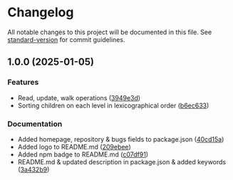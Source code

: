 # Changelog

All notable changes to this project will be documented in this file. See [standard-version](https://github.com/conventional-changelog/standard-version) for commit guidelines.

## 1.0.0 (2025-01-05)


### Features

* Read, update, walk operations ([3949e3d](https://github.com/modulify/pkg/commit/3949e3dbdb7b5ff28d0264cf139cf28b2836ffc8))
* Sorting children on each level in lexicographical order ([b6ec633](https://github.com/modulify/pkg/commit/b6ec6336475c77e0d0c0c782e8cf111921f95fba))


### Documentation

* Added homepage, repository & bugs fields to package.json ([40cd15a](https://github.com/modulify/pkg/commit/40cd15a8864b3bd22ac24de1375d7b7935086050))
* Added logo to README.md ([209ebee](https://github.com/modulify/pkg/commit/209ebeeaf0263ec328cfa29ea92e3b85c7d899e8))
* Added npm badge to README.md ([c07df91](https://github.com/modulify/pkg/commit/c07df91ea3629c87acfd4858ce0efae9a4146f8c))
* README.md & updated description in package.json & added keywords ([3a432b9](https://github.com/modulify/pkg/commit/3a432b9b530493665aeb872a34ea365aaa6a087a))

